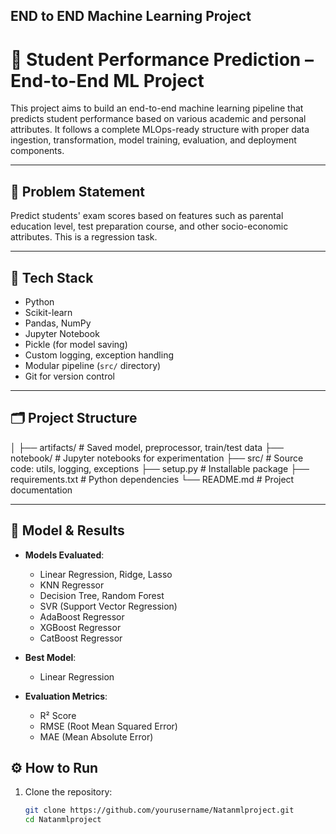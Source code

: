 ## END to END Machine Learning Project


# 🎯 Student Performance Prediction – End-to-End ML Project

This project aims to build an end-to-end machine learning pipeline that predicts student performance based on various academic and personal attributes. It follows a complete MLOps-ready structure with proper data ingestion, transformation, model training, evaluation, and deployment components.

---

## 📌 Problem Statement

Predict students' exam scores based on features such as parental education level, test preparation course, and other socio-economic attributes. This is a regression task.

---

## 🧰 Tech Stack

- Python
- Scikit-learn
- Pandas, NumPy
- Jupyter Notebook
- Pickle (for model saving)
- Custom logging, exception handling
- Modular pipeline (`src/` directory)
- Git for version control

---

## 🗂️ Project Structure


│
├── artifacts/ # Saved model, preprocessor, train/test data
├── notebook/ # Jupyter notebooks for experimentation
├── src/ # Source code: utils, logging, exceptions
├── setup.py # Installable package
├── requirements.txt # Python dependencies
└── README.md # Project documentation



---

## 🧪 Model & Results

- **Models Evaluated**:
  - Linear Regression, Ridge, Lasso
  - KNN Regressor
  - Decision Tree, Random Forest
  - SVR (Support Vector Regression)
  - AdaBoost Regressor
  - XGBoost Regressor
  - CatBoost Regressor

- **Best Model**:
  - Linear Regression

- **Evaluation Metrics**:
  - R² Score
  - RMSE (Root Mean Squared Error)
  - MAE (Mean Absolute Error)


## ⚙️ How to Run

1. Clone the repository:
   ```bash
   git clone https://github.com/yourusername/Natanmlproject.git
   cd Natanmlproject










